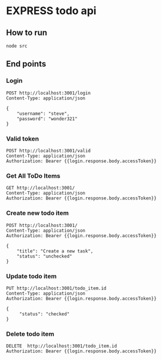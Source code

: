 # EXPRESS todo api

## How to run

```
node src
```

## End points

### Login
```
POST http://localhost:3001/login
Content-Type: application/json

{
    "username": "steve",
    "password": "wonder321"
}
```

### Valid token
```
POST http://localhost:3001/valid
Content-Type: application/json
Authorization: Bearer {{login.response.body.accessToken}}
```

### Get All ToDo Items
```
GET http://localhost:3001/
Content-Type: application/json
Authorization: Bearer {{login.response.body.accessToken}}
```

### Create new todo item
```
POST http://localhost:3001/
Content-Type: application/json
Authorization: Bearer {{login.response.body.accessToken}}

{
    "title": "Create a new task",
    "status": "unchecked"
}
```
### Update todo item 
```
PUT http://localhost:3001/todo_item.id
Content-Type: application/json
Authorization: Bearer {{login.response.body.accessToken}}

{
     "status": "checked"
}
```
### Delete todo item
```
DELETE  http://localhost:3001/todo_item.id
Authorization: Bearer {{login.response.body.accessToken}}
```
